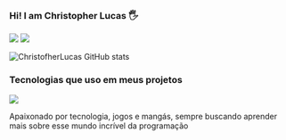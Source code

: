 
### Hi! I am Christopher Lucas 🖐️
[![](	https://img.shields.io/badge/Instagram-E4405F?style=for-the-badge&logo=instagram&logoColor=white)](https://www.instagram.com/christofher_dev/)
[![](https://img.shields.io/badge/Facebook-1877F2?style=for-the-badge&logo=facebook&logoColor=white)](https://www.facebook.com/profile.php?id=100077590853434)

![ChristofherLucas GitHub stats](https://github-readme-stats.vercel.app/api?username=ChristofherLucas&show_icons=true&theme=radical)

### Tecnologias que uso em meus projetos

[![](https://img.shields.io/badge/PHP-777BB4?style=for-the-badge&logo=php&logoColor=white)](https://www.php.net/)

Apaixonado por tecnologia, jogos e mangás, sempre buscando aprender mais sobre esse mundo incrível da programação
